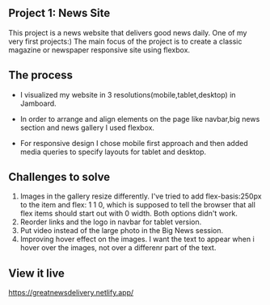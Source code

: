 ## Project 1: News Site

This project is a news website that delivers good news daily. One of my very first projects:)
The main focus of the project is to create a classic magazine or newspaper responsive site using flexbox.

## The process

* I visualized my website in 3 resolutions(mobile,tablet,desktop) in Jamboard.

* In order to arrange and align elements on the page like navbar,big news section and news gallery I used flexbox.

* For responsive design I chose mobile first approach and then added media queries to specify layouts for tablet and desktop.


## Challenges to solve

1. Images in the gallery resize differently. I've tried to add flex-basis:250px to the item and flex: 1 1 0, which
   is supposed to tell the browser that all flex items should start out with 0 width. Both options didn't work.
2. Reorder links and the logo in navbar for tablet version.
3. Put video instead of the large photo in the Big News session.
4. Improving hover effect on the images. I want the text to appear when i hover over the images, not over a differenr part of the text.

## View it live
https://greatnewsdelivery.netlify.app/
